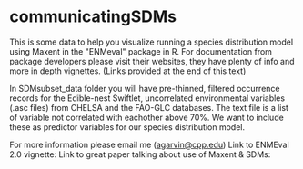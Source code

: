 # communicatingSDMs
This is some data to help you visualize running a species distribution model using Maxent in the "ENMeval" package in R. For documentation from package developers please visit their websites, they have plenty of info and more in depth vignettes. (Links provided at the end of this text)

In SDMsubset_data folder you will have pre-thinned, filtered occurrence records for the Edible-nest Swiftlet, uncorrelated environmental variables (.asc files) from CHELSA and the FAO-GLC databases. The text file is a list of variable not correlated with eachother above 70%. We want to include these as predictor variables for our species distribution model. 

For more information please email me (agarvin@cpp.edu)
Link to ENMEval 2.0 vignette:
Link to great paper talking about use of Maxent & SDMs: 
